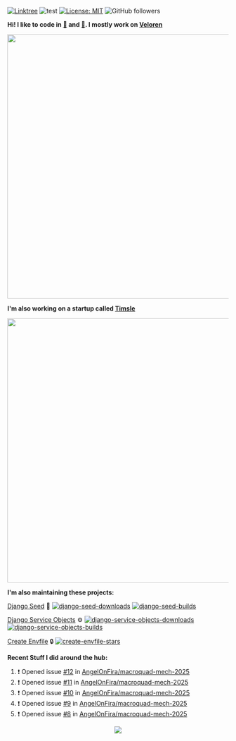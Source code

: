 [![Linktree](https://img.shields.io/badge/linktree-1de9b6?style=for-the-badge&logo=linktree&logoColor=white)](https://linktr.ee/angelonfira)
![test](https://hits.seeyoufarm.com/api/count/incr/badge.svg?url=https://github.com/AngelOnFira)
[![License: MIT](https://img.shields.io/badge/License-MIT-yellow.svg)](https://opensource.org/licenses/MIT)
![GitHub followers](https://img.shields.io/github/followers/angelonfira?style=social)

**Hi! I like to code in [:crab:](https://www.rust-lang.org/) and [:snake:](https://www.python.org/). I mostly work on [Veloren](https://veloren.net)**

<p align="center">
  <img width="600" src="https://media.discordapp.net/attachments/444005079410802699/730566298073038949/rsz_5f0656b6aa176.png">
</p>

**I'm also working on a startup called [Timsle](https://timsle.com)**

<p align="center">
  <img width="600" src="https://media.discordapp.net/attachments/444005079410802699/730566842674053130/rsz_5f0657242abb4.png">
</p>

**I'm also maintaining these projects:**

[Django Seed](https://github.com/Brobin/django-seed)
:seedling:
[![django-seed-downloads](https://pepy.tech/badge/django-seed)](https://pepy.tech/project/django-seed)
[![django-seed-builds](https://github.com/Brobin/django-seed/workflows/Test/badge.svg)](https://github.com/Brobin/django-seed)

[Django Service Objects](https://github.com/mixxorz/django-service-objects)
:gear:
[![django-service-objects-downloads](https://pepy.tech/badge/django-service-objects)](https://pepy.tech/project/django-service-objects)
[![django-service-objects-builds](https://github.com/mixxorz/django-service-objects/actions/workflows/test.yml/badge.svg)](https://github.com/mixxorz/django-service-objects/actions/workflows/test.yml)

[Create Envfile](https://github.com/SpicyPizza/create-envfile)
:lock:
[![create-envfile-stars](https://img.shields.io/github/stars/SpicyPizza/create-envfile?style=social)](https://github.com/SpicyPizza/create-envfile)

**Recent Stuff I did around the hub:**

<!--START_SECTION:activity-->
1. ❗ Opened issue [#12](https://github.com/AngelOnFira/macroquad-mech-2025/issues/12) in [AngelOnFira/macroquad-mech-2025](https://github.com/AngelOnFira/macroquad-mech-2025)
2. ❗ Opened issue [#11](https://github.com/AngelOnFira/macroquad-mech-2025/issues/11) in [AngelOnFira/macroquad-mech-2025](https://github.com/AngelOnFira/macroquad-mech-2025)
3. ❗ Opened issue [#10](https://github.com/AngelOnFira/macroquad-mech-2025/issues/10) in [AngelOnFira/macroquad-mech-2025](https://github.com/AngelOnFira/macroquad-mech-2025)
4. ❗ Opened issue [#9](https://github.com/AngelOnFira/macroquad-mech-2025/issues/9) in [AngelOnFira/macroquad-mech-2025](https://github.com/AngelOnFira/macroquad-mech-2025)
5. ❗ Opened issue [#8](https://github.com/AngelOnFira/macroquad-mech-2025/issues/8) in [AngelOnFira/macroquad-mech-2025](https://github.com/AngelOnFira/macroquad-mech-2025)
<!--END_SECTION:activity-->

<p align="center">
  <img src="https://github-profile-trophy.vercel.app/?username=angelonfira&column=4&theme=nord&margin-w=15&margin-h=15">
</p>
